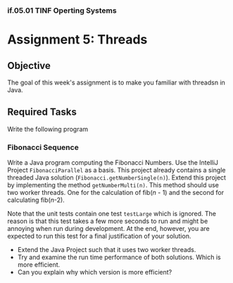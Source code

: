 ### if.05.01 TINF Operting Systems

# Assignment 5: Threads
## Objective
The goal of this week's assignment is to make you familiar with threadsn in Java.

## Required Tasks
Write the following program

### Fibonacci Sequence
Write a Java program computing the Fibonacci Numbers. Use the IntelliJ Project `FibonacciParallel` as a basis. This project already contains a single threaded Java solution (`Fibonacci.getNumberSingle(n)`). Extend this project by implementing the method `getNumberMulti(n)`. This method should use two worker threads. One for the calculation of fib(*n* - 1) and the second for calculating fib(*n*-2).

Note that the unit tests contain one test `testLarge` which is ignored. The reason is that this test takes a few more seconds to run and might be annoying when run during development. At the end, however, you are expected to run this test for a final justification of your solution.

- Extend the Java Project such that it uses two worker threads.
- Try and examine the run time performance of both solutions. Which is more efficient.
- Can you explain why which version is more efficient?
